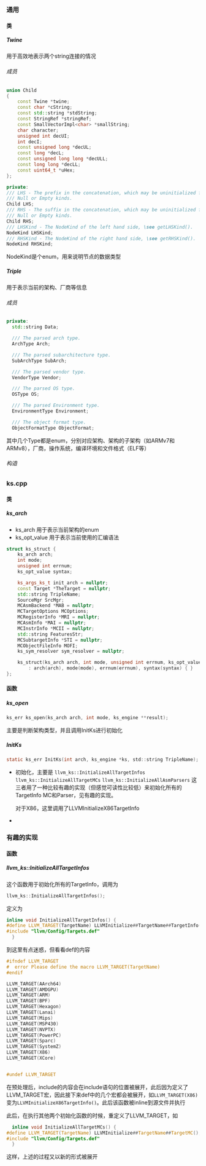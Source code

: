 ### 通用

#### 类

##### Twine

用于高效地表示两个string连接的情况

###### 成员

```cpp
union Child
{
    const Twine *twine;
    const char *cString;
    const std::string *stdString;
    const StringRef *stringRef;
    const SmallVectorImpl<char> *smallString;
    char character;
    unsigned int decUI;
    int decI;
    const unsigned long *decUL;
    const long *decL;
    const unsigned long long *decULL;
    const long long *decLL;
    const uint64_t *uHex;
};

private:
/// LHS - The prefix in the concatenation, which may be uninitialized for
/// Null or Empty kinds.
Child LHS;
/// RHS - The suffix in the concatenation, which may be uninitialized for
/// Null or Empty kinds.
Child RHS;
/// LHSKind - The NodeKind of the left hand side, \see getLHSKind().
NodeKind LHSKind;
/// RHSKind - The NodeKind of the right hand side, \see getRHSKind().
NodeKind RHSKind;
```

NodeKind是个enum，用来说明节点的数据类型

##### Triple

用于表示当前的架构、厂商等信息

###### 成员

```cpp
private:
  std::string Data;

  /// The parsed arch type.
  ArchType Arch;

  /// The parsed subarchitecture type.
  SubArchType SubArch;

  /// The parsed vendor type.
  VendorType Vendor;

  /// The parsed OS type.
  OSType OS;

  /// The parsed Environment type.
  EnvironmentType Environment;

  /// The object format type.
  ObjectFormatType ObjectFormat;
```

其中几个Type都是enum，分别对应架构、架构的子架构（如ARMv7和ARMv8），厂商，操作系统，编译环境和文件格式（ELF等）

###### 构造



### ks.cpp

#### 类

##### ks_arch

* ks_arch  用于表示当前架构的enum
* ks_opt_value  用于表示当前使用的汇编语法

```cpp
struct ks_struct {
    ks_arch arch;
    int mode;
    unsigned int errnum;
    ks_opt_value syntax;

    ks_args_ks_t init_arch = nullptr;
    const Target *TheTarget = nullptr;
    std::string TripleName;
    SourceMgr SrcMgr;
    MCAsmBackend *MAB = nullptr;
    MCTargetOptions MCOptions;
    MCRegisterInfo *MRI = nullptr;
    MCAsmInfo *MAI = nullptr;
    MCInstrInfo *MCII = nullptr;
    std::string FeaturesStr;
    MCSubtargetInfo *STI = nullptr;
    MCObjectFileInfo MOFI;
    ks_sym_resolver sym_resolver = nullptr;

    ks_struct(ks_arch arch, int mode, unsigned int errnum, ks_opt_value syntax)
        : arch(arch), mode(mode), errnum(errnum), syntax(syntax) { }
};
```



#### 函数

##### ks_open

```c
ks_err ks_open(ks_arch arch, int mode, ks_engine **result);
```

主要是判断架构类型，并且调用InitKs进行初始化

##### InitKs

```c
static ks_err InitKs(int arch, ks_engine *ks, std::string TripleName);
```

* 初始化，主要是 `llvm_ks::InitializeAllTargetInfos` `llvm_ks::InitializeAllTargetMCs` `llvm_ks::InitializeAllAsmParsers` 这三者用了一种比较有趣的实现（但感觉可读性比较低）来初始化所有的TargetInfo MC和Parser，见有趣的实现。

  对于X86，这里调用了LLVMInitializeX86TargetInfo

* 

### 有趣的实现

#### 函数

##### llvm_ks::InitializeAllTargetInfos

这个函数用于初始化所有的TargetInfo，调用为

```cpp
llvm_ks::InitializeAllTargetInfos();
```

定义为

```cpp
inline void InitializeAllTargetInfos() {
#define LLVM_TARGET(TargetName) LLVMInitialize##TargetName##TargetInfo();
#include "llvm/Config/Targets.def"
  }
```

到这里有点迷惑，但看看def的内容

```cpp
#ifndef LLVM_TARGET
#  error Please define the macro LLVM_TARGET(TargetName)
#endif

LLVM_TARGET(AArch64)
LLVM_TARGET(AMDGPU)
LLVM_TARGET(ARM)
LLVM_TARGET(BPF)
LLVM_TARGET(Hexagon)
LLVM_TARGET(Lanai)
LLVM_TARGET(Mips)
LLVM_TARGET(MSP430)
LLVM_TARGET(NVPTX)
LLVM_TARGET(PowerPC)
LLVM_TARGET(Sparc)
LLVM_TARGET(SystemZ)
LLVM_TARGET(X86)
LLVM_TARGET(XCore)


#undef LLVM_TARGET
```

在预处理后，include的内容会在include语句的位置被展开，此后因为定义了LLVM_TARGET宏，因此接下来def中的几个宏都会被展开，如`LLVM_TARGET(X86)`变为`LLVMInitializeX86TargetInfo()`。此后该函数被inline到源文件并执行

此后，在执行其他两个初始化函数的时候，重定义了LLVM_TARGET，如

```c
  inline void InitializeAllTargetMCs() {
#define LLVM_TARGET(TargetName) LLVMInitialize##TargetName##TargetMC();
#include "llvm/Config/Targets.def"
  }
```

这样，上述的过程又以新的形式被展开


